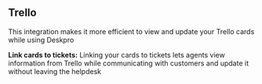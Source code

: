 Trello
---
This integration makes it more efficient to view and update your Trello cards while using Deskpro

**Link cards to tickets:** Linking your cards to tickets lets agents view information from Trello while communicating with customers and update it without leaving the helpdesk
